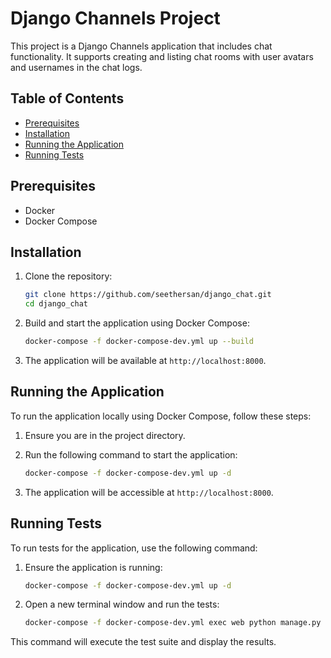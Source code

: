 # Django Channels Project

This project is a Django Channels application that includes chat functionality. It supports creating and listing chat rooms with user avatars and usernames in the chat logs.

## Table of Contents

- [Prerequisites](#prerequisites)
- [Installation](#installation)
- [Running the Application](#running-the-application)
- [Running Tests](#running-tests)

## Prerequisites

- Docker
- Docker Compose

## Installation

1. Clone the repository:

    ```sh
    git clone https://github.com/seethersan/django_chat.git
    cd django_chat
    ```

2. Build and start the application using Docker Compose:

    ```sh
    docker-compose -f docker-compose-dev.yml up --build
    ```

3. The application will be available at `http://localhost:8000`.

## Running the Application

To run the application locally using Docker Compose, follow these steps:

1. Ensure you are in the project directory.

2. Run the following command to start the application:

    ```sh
    docker-compose -f docker-compose-dev.yml up -d
    ```

3. The application will be accessible at `http://localhost:8000`.

## Running Tests

To run tests for the application, use the following command:

1. Ensure the application is running:

    ```sh
    docker-compose -f docker-compose-dev.yml up -d
    ```

2. Open a new terminal window and run the tests:

    ```sh
    docker-compose -f docker-compose-dev.yml exec web python manage.py test
    ```

This command will execute the test suite and display the results.